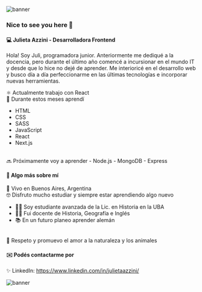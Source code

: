 ![banner](https://user-images.githubusercontent.com/61996469/115950455-bd7a2f00-a4b1-11eb-8448-a93133c35341.png)

### Nice to see you here 👋 

#### 💻 Julieta Azzini - Desarrolladora Frontend
Hola! Soy Juli, programadora junior. Anteriormente me dediqué a la docencia, pero durante el último año comencé a incursionar en el mundo IT y desde que lo hice no dejé de aprender. Me interioricé en el desarrollo web y busco día a día perfeccionarme en las últimas tecnologías e incorporar nuevas herramientas. <br>

⚛️ Actualmente trabajo con React <br>
🚀 Durante estos meses aprendí
  - HTML
  - CSS
  - SASS
  - JavaScript
  - React
  - Next.js 
<br>
🔜 Próximamente voy a aprender
  - Node.js
  - MongoDB
  - Express  

#### 🖤 Algo más sobre mí <br>
📌 Vivo en Buenos Aires, Argentina <br>
🤓 Disfruto mucho estudiar y siempre estar aprendiendo algo nuevo
  - 👩‍🎓 Soy estudiante avanzada de la Lic. en Historia en la UBA
  - 👩‍🏫 Fui docente de Historia, Geografía e Inglés
  - 📚 En un futuro planeo aprender alemán 
<br>
🌱 Respeto y promuevo el amor a la naturaleza y los animales

#### ✉️ Podés contactarme por 
✨ LinkedIn: https://www.linkedin.com/in/julietaazzini/

![banner](https://user-images.githubusercontent.com/61996469/115950455-bd7a2f00-a4b1-11eb-8448-a93133c35341.png)

